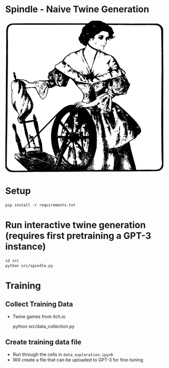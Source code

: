 # Spindle - Naive Twine Generation

![Spindle](spindle.png)

# Setup

    pip install -r requirements.txt

# Run interactive twine generation (requires first pretraining a GPT-3 instance)

    cd src
    python src/spindle.py

# Training

## Collect Training Data

- Twine games from itch.io

    python src/data_collection.py

## Create training data file

- Run through the cells in `data_exploration.ipynb`
- Will create a file that can be uploaded to GPT-3 for fine-tuning
